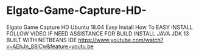# Elgato-Game-Capture-HD-
Elgato Game Capture HD Ubuntu 18.04 Easy Install How To
EASY INSTALL FOLLOW VIDEO IF NEED ASSISTANCE
FOR BUILD INSTALL JAVA JDK 13 BUILT WITH NETBEANS IDE 
https://www.youtube.com/watch?v=AEhJn_88ICw&feature=youtu.be
